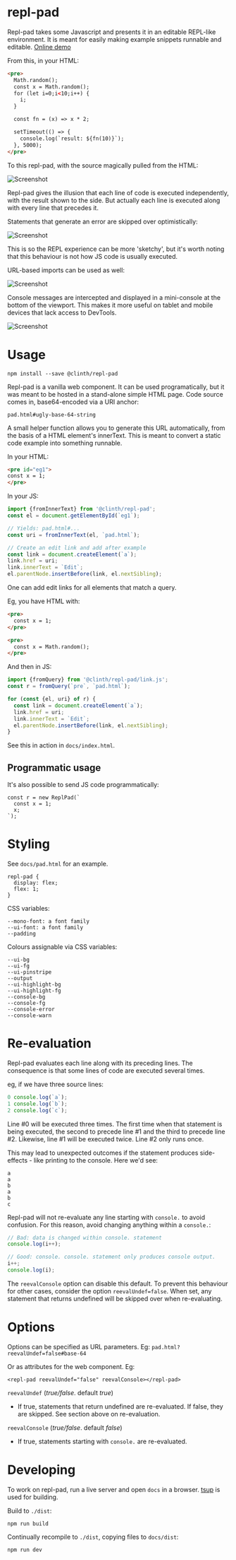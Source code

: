 # repl-pad

Repl-pad takes some Javascript and presents it in an editable REPL-like environment. It is meant for easily making example snippets runnable and editable. [Online demo](https://clinth.github.io/repl-pad/)

From this, in your HTML:
```html
<pre>
  Math.random();
  const x = Math.random();
  for (let i=0;i<10;i++) {
    i;
  }

  const fn = (x) => x * 2;

  setTimeout(() => {
    console.log(`result: ${fn(10)}`);
  }, 5000);
</pre>
```

To this repl-pad, with the source magically pulled from the HTML:

![Screenshot](docs/ss-1.webp)

Repl-pad gives the illusion that each line of code is executed independently, with the result shown to the side. But actually each line is executed along with every line that precedes it.

Statements that generate an error are skipped over optimistically:

![Screenshot](docs/ss-0.webp)

This is so the REPL experience can be more 'sketchy', but it's worth noting that this behaviour is not how JS code is usually executed.

URL-based imports can be used as well:

![Screenshot](docs/ss-2.webp)

Console messages are intercepted and displayed in a mini-console at the bottom of the viewport. This makes it more useful on tablet and mobile devices that lack access to DevTools.

![Screenshot](docs/ss-3.webp)

# Usage

```
npm install --save @clinth/repl-pad
```

Repl-pad is a vanilla web component. It can be used programatically, but it was meant to be hosted in a stand-alone simple HTML page. Code source comes in, base64-encoded via a URI anchor:

```
pad.html#ugly-base-64-string
```

A small helper function allows you to generate this URL automatically, from the basis of a HTML element's innerText. This is meant to convert a static code example into something runnable.

In your HTML:

```html
<pre id="eg1">
const x = 1;
</pre>
```

In your JS:

```js
import {fromInnerText} from '@clinth/repl-pad';
const el = document.getElementById(`eg1`);

// Yields: pad.html#...
const uri = fromInnerText(el, `pad.html`);

// Create an edit link and add after example
const link = document.createElement(`a`);
link.href = uri;
link.innerText = `Edit`;
el.parentNode.insertBefore(link, el.nextSibling);
```

One can add edit links for all elements that match a query.

Eg, you have HTML with:

```html
<pre>
  const x = 1;
</pre>

<pre>
  const x = Math.random();
</pre>
```

And then in JS:

```js
import {fromQuery} from '@clinth/repl-pad/link.js';
const r = fromQuery(`pre`, `pad.html`);

for (const {el, uri} of r) {
  const link = document.createElement(`a`);
  link.href = uri;
  link.innerText = `Edit`;
  el.parentNode.insertBefore(link, el.nextSibling);
}
```

See this in action in `docs/index.html`.

## Programmatic usage

It's also possible to send JS code programmatically:

```
const r = new ReplPad(`
  const x = 1;
  x;
`);
```

# Styling

See `docs/pad.html` for an example.

```
repl-pad {
  display: flex;
  flex: 1;
}
```

CSS variables:

```
--mono-font: a font family
--ui-font: a font family
--padding
```

Colours assignable via CSS variables:

```
--ui-bg
--ui-fg
--ui-pinstripe
--output
--ui-highlight-bg
--ui-highlight-fg
--console-bg
--console-fg
--console-error
--console-warn
```

# Re-evaluation

Repl-pad evaluates each line along with its preceding lines. The consequence is that some lines of code are executed several times.

eg, if we have three source lines:

```js
0 console.log(`a`);
1 console.log(`b`);
2 console.log(`c`);
```

Line #0 will be executed three times. The first time when that statement is being executed, the second to precede line #1 and the third to precede line #2. Likewise, line #1 will be executed twice. Line #2 only runs once.

This may lead to unexpected outcomes if the statement produces side-effects - like printing to the console. Here we'd see:

```
a
a
b
a
b
c
```

Repl-pad will not re-evaluate any line starting with `console.` to avoid confusion. For this reason, avoid changing anything within a `console.`:

```js
// Bad: data is changed within console. statement
console.log(i++);

// Good: console. console. statement only produces console output.
i++;
console.log(i);
```

The `reevalConsole` option can disable this default. To prevent this behaviour for other cases, consider the option `reevalUndef=false`. When set, any statement that returns undefined will be skipped over when re-evaluating.

# Options

Options can be specified as URL parameters. Eg:
`pad.html?reevalUndef=false#base-64`

Or as attributes for the web component. Eg:
```
<repl-pad reevalUndef="false" reevalConsole></repl-pad>
```

`reevalUndef` (_true/false_. default _true_)
* If true, statements that return undefined are re-evaluated. If false, they are skipped. See section above on re-evaluation.

`reevalConsole` (_true/false_. default _false_)
* If true, statements starting with `console.` are re-evaluated.

# Developing

To work on repl-pad, run a live server and open `docs` in a browser. [tsup](https://tsup.egoist.sh/) is used for building.

Build to `./dist`:

```
npm run build
```

Continually recompile to `./dist`, copying files to `docs/dist`:
```
npm run dev
```